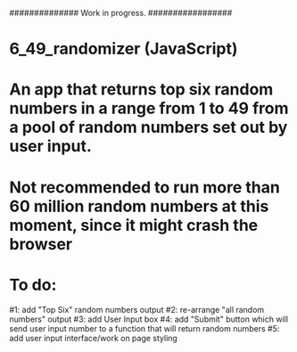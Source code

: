 ##############  Work in progress.  #################

# 6_49_randomizer (JavaScript)
# An app that returns top six random numbers in a range from 1 to 49 from a pool of random numbers set out by user input.
# Not recommended to run more than 60 million random numbers at this moment, since it might crash the browser




# To do:
#1: add "Top Six" random numbers output
#2: re-arrange "all random numbers" output
#3: add User Input box
#4: add "Submit" button which will send user input number to a function that will return random numbers
#5: add user input interface/work on page styling


